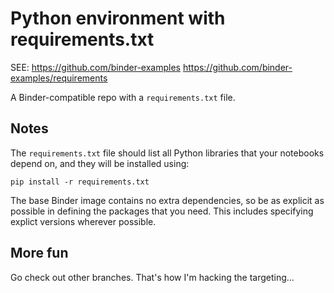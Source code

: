 

# Python environment with requirements.txt

SEE: 
https://github.com/binder-examples
https://github.com/binder-examples/requirements

A Binder-compatible repo with a `requirements.txt` file.

## Notes

The `requirements.txt` file should list all Python libraries that your notebooks
depend on, and they will be installed using:

```
pip install -r requirements.txt
```

The base Binder image contains no extra dependencies, so be as
explicit as possible in defining the packages that you need. This includes
specifying explict versions wherever possible.

## More fun
Go check out other branches. That's how I'm hacking the targeting...
